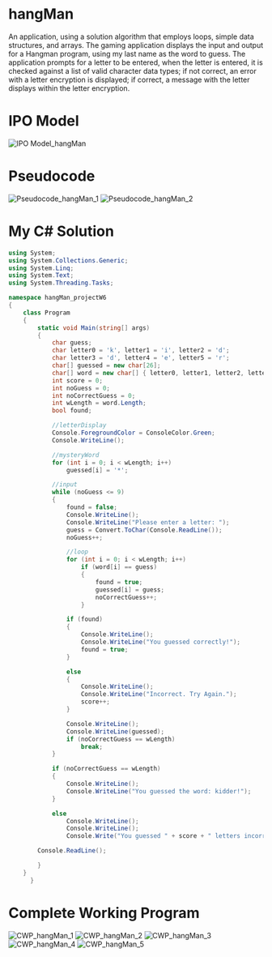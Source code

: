 # hangMan
An application, using a solution algorithm that employs loops, simple data structures, and arrays. The gaming  application displays the input and output for a Hangman program, using my last name as the word to guess. The  application prompts for a letter to be entered, when the letter is entered, it is checked against a list of  valid character data types; if not correct, an error with a letter encryption is displayed; if correct, a message with the letter displays within the letter encryption.

# IPO Model
![IPO Model_hangMan](https://raw.githubusercontent.com/kiddjsh/hangMan/main/images/IPO%20Model_hangMan.PNG)

# Pseudocode
![Pseudocode_hangMan_1](https://raw.githubusercontent.com/kiddjsh/hangMan/main/images/pseudocode_handMan_1.PNG)
![Pseudocode_hangMan_2](https://raw.githubusercontent.com/kiddjsh/hangMan/main/images/pseudocode_hangMan_2.PNG)


# My C# Solution
```C#
using System;
using System.Collections.Generic;
using System.Linq;
using System.Text;
using System.Threading.Tasks;

namespace hangMan_projectW6
{
    class Program
    {
        static void Main(string[] args)
        {
            char guess;
            char letter0 = 'k', letter1 = 'i', letter2 = 'd';
            char letter3 = 'd', letter4 = 'e', letter5 = 'r';
            char[] guessed = new char[26];
            char[] word = new char[] { letter0, letter1, letter2, letter3, letter4, letter5 };
            int score = 0;
            int noGuess = 0;
            int noCorrectGuess = 0;
            int wLength = word.Length;
            bool found;

            //letterDisplay
            Console.ForegroundColor = ConsoleColor.Green;
            Console.WriteLine();

            //mysteryWord
            for (int i = 0; i < wLength; i++)
                guessed[i] = '*';

            //input
            while (noGuess <= 9)
            {
                found = false;
                Console.WriteLine();
                Console.WriteLine("Please enter a letter: ");
                guess = Convert.ToChar(Console.ReadLine());
                noGuess++;

                //loop
                for (int i = 0; i < wLength; i++)
                    if (word[i] == guess)
                    {
                        found = true;
                        guessed[i] = guess;
                        noCorrectGuess++;
                    }

                if (found)
                {
                    Console.WriteLine();
                    Console.WriteLine("You guessed correctly!");
                    found = true;
                }

                else
                {
                    Console.WriteLine();
                    Console.WriteLine("Incorrect. Try Again.");
                    score++;
                }    

                Console.WriteLine();
                Console.WriteLine(guessed);
                if (noCorrectGuess == wLength)
                    break;
            }

            if (noCorrectGuess == wLength)
            {
                Console.WriteLine();
                Console.WriteLine("You guessed the word: kidder!");
            }

            else
                Console.WriteLine();
                Console.WriteLine();
                Console.Write("You guessed " + score + " letters incorrectly.");

        Console.ReadLine();

        }
    }
      }

```

# Complete Working Program
![CWP_hangMan_1](https://raw.githubusercontent.com/kiddjsh/hangMan/main/images/CWP_hangMan_1.PNG)
![CWP_hangMan_2](https://raw.githubusercontent.com/kiddjsh/hangMan/main/images/CWP_hangMan_2.PNG)
![CWP_hangMan_3](https://raw.githubusercontent.com/kiddjsh/hangMan/main/images/CWP_hangMan_3.PNG)
![CWP_hangMan_4](https://raw.githubusercontent.com/kiddjsh/hangMan/main/images/CWP_hangMan_4.PNG)
![CWP_hangMan_5](https://raw.githubusercontent.com/kiddjsh/hangMan/main/images/CWP_hangMan_5.PNG)

